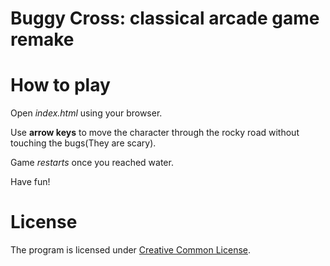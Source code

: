 Buggy Cross: classical arcade game remake
===============================
How to play
===============================
Open _index.html_ using your browser.

Use **arrow keys** to move the character through the rocky road without touching the bugs(They are scary).

Game _restarts_ once you reached water.

Have fun!

License
===============================
The program is licensed under [Creative Common License](https://creativecommons.org/licenses/).

